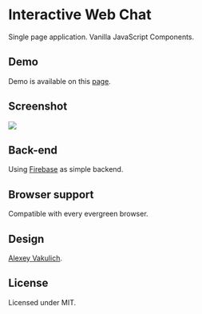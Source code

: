 # Interactive Web Chat

Single page application. Vanilla JavaScript Components.

## Demo
Demo is available on this [page](https://heysafronov.github.io/mangosteen-chat/).

## Screenshot
<img src="https://raw.githubusercontent.com/heysafronov/mangosteen-chat/master/assets/img/mangosteen-chat.png">

## Back-end
Using [Firebase](https://firebase.google.com/) as simple backend.

## Browser support
Compatible with every evergreen browser.

## Design
[Alexey Vakulich](https://github.com/ok2ju).

## License
Licensed under MIT.